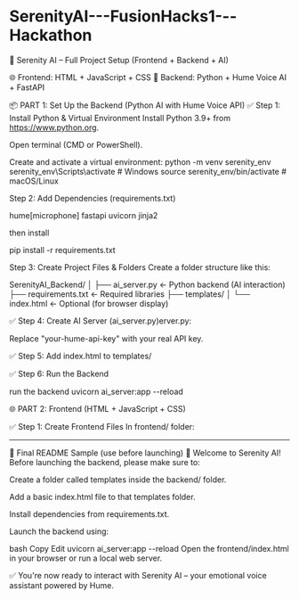 # SerenityAI---FusionHacks1---Hackathon

🔮 Serenity AI – Full Project Setup (Frontend + Backend + AI)

🌐 Frontend: HTML + JavaScript + CSS
🧠 Backend: Python + Hume Voice AI + FastAPI

📦 PART 1: Set Up the Backend (Python AI with Hume Voice API)
✅ Step 1: Install Python & Virtual Environment
Install Python 3.9+ from https://www.python.org.

Open terminal (CMD or PowerShell).

Create and activate a virtual environment:
python -m venv serenity_env
serenity_env\Scripts\activate   # Windows
source serenity_env/bin/activate # macOS/Linux

Step 2: Add Dependencies (requirements.txt)

hume[microphone]
fastapi
uvicorn
jinja2

then install 

pip install -r requirements.txt

Step 3: Create Project Files & Folders
Create a folder structure like this:

SerenityAI_Backend/
│
├── ai_server.py         ← Python backend (AI interaction)
├── requirements.txt     ← Required libraries
├── templates/
│   └── index.html       ← Optional (for browser display)

✅ Step 4: Create AI Server (ai_server.py)erver.py:

Replace "your-hume-api-key" with your real API key.

✅ Step 5: Add index.html to templates/

✅ Step 6: Run the Backend

run the backend
uvicorn ai_server:app --reload

🌐 PART 2: Frontend (HTML + JavaScript + CSS)

✅ Step 1: Create Frontend Files
In frontend/ folder:

--------------------------------------------------------------------------------------------------------------------------------------------------------------

📘 Final README Sample (use before launching)
🚀 Welcome to Serenity AI!
Before launching the backend, please make sure to:

Create a folder called templates inside the backend/ folder.

Add a basic index.html file to that templates folder.

Install dependencies from requirements.txt.

Launch the backend using:

bash
Copy
Edit
uvicorn ai_server:app --reload
Open the frontend/index.html in your browser or run a local web server.

✅ You're now ready to interact with Serenity AI – your emotional voice assistant powered by Hume.


